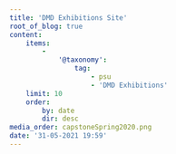 ```yaml
---
title: 'DMD Exhibitions Site'
root_of_blog: true
content:
    items:
        -
            '@taxonomy':
                tag:
                    - psu
                    - 'DMD Exhibitions'
    limit: 10
    order:
        by: date
        dir: desc
media_order: capstoneSpring2020.png
date: '31-05-2021 19:59'
---
```


